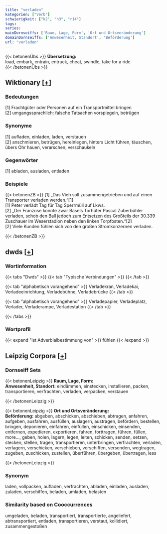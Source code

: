 ```yaml
---
title: "verladen"
kategorien: ["Verb"]
schwierigkeit: ["k2", "h3", "r14"]
tags:
series:
mainDornseiffs: ['Raum, Lage, Form', 'Ort und Ortsveränderung']
domainDornseiffs: ['Anwesenheit, Standort', 'Beförderung']
url: "verladen"
---
```


{{< betonenÜbs >}}
**Übersetzung:**  
load, embark, entrain, entruck, cheat, swindle, take for a ride  
{{< /betonenÜbs >}}

## Wiktionary [[+](https://de.wiktionary.org/wiki/verladen)]

### Bedeutungen
[1] Frachtgüter oder Personen auf ein Transportmittel bringen  
[2] umgangssprachlich: falsche Tatsachen vorspiegeln, betrügen  

### Synonyme
[1] aufladen, einladen, laden, verstauen  
[2] anschmieren, betrügen, hereinlegen, hinters Licht führen, täuschen, übers Ohr hauen, verarschen, verschaukeln  

### Gegenwörter
[1] abladen, ausladen, entladen  

### Beispiele
{{< betonenZB >}}
[1] „Das Vieh soll zusammengetrieben und auf einen Transporter verladen werden.“[1]  
[1] Peter verlädt Tag für Tag Sperrmüll auf Lkws.  
[2] „Der Franzose konnte zwar Basels Torhüter Pascal Zuberbühler verladen, schob den Ball jedoch zum Entsetzen des Großteils der 30.339 Zuschauer im Weserstadion neben den linken Torpfosten.“[2]  
[2] Viele Kunden fühlen sich von den großen Stromkonzernen verladen.  

{{< /betonenZB >}}


## dwds [[+](https://www.dwds.de/wb/verladen)]

### Wortinformation
{{< tabs "Dwds" >}}
{{< tab "Typische Verbindungen" >}}
{{< /tab >}}

{{< tab "alphabetisch vorangehend" >}}
Verladekran, Verladekai, Verladeeinrichtung, Verladebühne, Verladebrücke
{{< /tab >}}

{{< tab "alphabetisch vorangehend" >}}
Verladepapier, Verladeplatz, Verlader, Verladerampe, Verladestation
{{< /tab >}}

{{< /tabs >}}

### Wortprofil
{{< expand "ist Adverbialbestimmung von" >}} fühlen {{< /expand >}}

## Leipzig Corpora [[+](https://corpora.uni-leipzig.de/en/res?word=verladen&corpusId=deu_newscrawl-public_2018)]

### Dornseiff Sets
{{< betonenLeipzig >}}
**Raum, Lage, Form:**  
**Anwesenheit, Standort:** eindämmen, einstecken, installieren, packen, transportieren, verfrachten, verladen, verpacken, verstauen  

{{< /betonenLeipzig >}}


{{< betonenLeipzig >}}
**Ort und Ortsveränderung:**  
**Beförderung:** abgeben, abschicken, abschieben, abtragen, anfahren, aufgeben, ausfahren, ausfüllen, auslagern, austragen, befördern, bestellen, bringen, deponieren, einfahren, einfüllen, einschicken, einsenden, entfernen, expedieren, exportieren, fahren, forttragen, führen, füllen, more..., geben, holen, lagern, legen, leiten, schicken, senden, setzen, stecken, stellen, tragen, transportieren, unterbringen, verfrachten, verladen, verlagern, verschicken, verschieben, verschiffen, versenden, wegtragen, zugeben, zuschicken, zustellen, überführen, übergeben, übertragen, less  

{{< /betonenLeipzig >}}

### Synonym
laden, vollpacken, aufladen, verfrachten, abladen, einladen, ausladen, zuladen, verschiffen, beladen, umladen, belasten


### Similarity based on Cooccurrences
umgeladen, beladen, transportiert, transportierte, angeliefert, abtransportiert, entladen, transportieren, verstaut, kollidiert, zusammengestoßen

